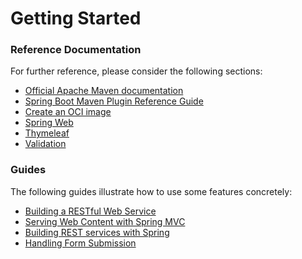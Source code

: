 # Getting Started

### Reference Documentation
For further reference, please consider the following sections:

* [Official Apache Maven documentation](https://maven.apache.org/guides/index.html)
* [Spring Boot Maven Plugin Reference Guide](https://docs.spring.io/spring-boot/docs/2.5.3-SNAPSHOT/maven-plugin/reference/html/)
* [Create an OCI image](https://docs.spring.io/spring-boot/docs/2.5.3-SNAPSHOT/maven-plugin/reference/html/#build-image)
* [Spring Web](https://docs.spring.io/spring-boot/docs/2.5.2/reference/htmlsingle/#boot-features-developing-web-applications)
* [Thymeleaf](https://docs.spring.io/spring-boot/docs/2.5.2/reference/htmlsingle/#boot-features-spring-mvc-template-engines)
* [Validation](https://docs.spring.io/spring-boot/docs/2.5.2/reference/htmlsingle/#boot-features-validation)

### Guides
The following guides illustrate how to use some features concretely:

* [Building a RESTful Web Service](https://spring.io/guides/gs/rest-service/)
* [Serving Web Content with Spring MVC](https://spring.io/guides/gs/serving-web-content/)
* [Building REST services with Spring](https://spring.io/guides/tutorials/bookmarks/)
* [Handling Form Submission](https://spring.io/guides/gs/handling-form-submission/)

